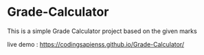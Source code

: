 # Grade-Calculator
This is a simple Grade Calculator project based on the given marks

live demo : https://codingsapienss.github.io/Grade-Calculator/
